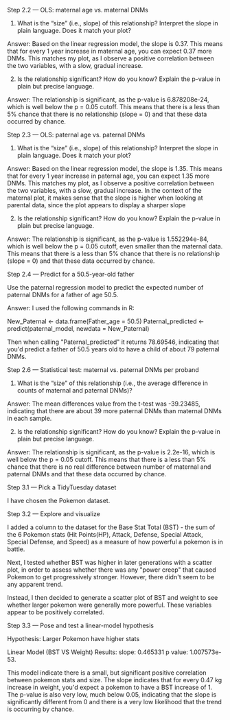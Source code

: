 Step 2.2 — OLS: maternal age vs. maternal DNMs

1. What is the “size” (i.e., slope) of this relationship? Interpret the slope in plain language. Does it match your plot?

Answer: Based on the linear regression model, the slope is 0.37. This means that for every 1 year increase in maternal age, you can expect
0.37 more DNMs. This matches my plot, as I observe a positive correlation between the two variables, with a slow, gradual increase.

2. Is the relationship significant? How do you know? Explain the p-value in plain but precise language.

Answer: The relationship is significant, as the p-value is 6.878208e-24, which is well below the p = 0.05 cutoff. This means that there is a less
than 5% chance that there is no relationship (slope = 0) and that these data occurred by chance.

Step 2.3 — OLS: paternal age vs. paternal DNMs

1. What is the “size” (i.e., slope) of this relationship? Interpret the slope in plain language. Does it match your plot?

Answer: Based on the linear regression model, the slope is 1.35. This means that for every 1 year increase in paternal age, you can expect
1.35 more DNMs. This matches my plot, as I observe a positive correlation between the two variables, with a slow, gradual increase. In the context of the maternal plot, it makes sense that the slope is higher when looking at parental data, since the plot appears to display a sharper slope

2. Is the relationship significant? How do you know? Explain the p-value in plain but precise language.

Answer: The relationship is significant, as the p-value is 1.552294e-84, which is well below the p = 0.05 cutoff, even smaller than the maternal data. This means that there is a less than 5% chance that there is no relationship (slope = 0) and that these data occurred by chance.

Step 2.4 — Predict for a 50.5-year-old father

Use the paternal regression model to predict the expected number of paternal DNMs for a father of age 50.5. 

Answer: I used the following commands in R:

New_Paternal <- data.frame(Father_age = 50.5)
Paternal_predicted <- predict(paternal_model, newdata = New_Paternal)

Then when calling "Paternal_predicted" it returns 78.69546, indicating that you'd predict a father of 50.5 years old to have a child of about 79 paternal DNMs.

Step 2.6 — Statistical test: maternal vs. paternal DNMs per proband

1. What is the “size” of this relationship (i.e., the average difference in counts of maternal and paternal DNMs)?

Answer: The mean differences value from the t-test was -39.23485, indicating that there are about 39 more paternal DNMs than maternal DNMs in each sample.

2. Is the relationship significant? How do you know? Explain the p-value in plain but precise language.

Answer: The relationship is significant, as the p-value is 2.2e-16, which is well below the p = 0.05 cutoff. This means that there is a less than 5% chance that there is no real difference between number of maternal and paternal DNMs and that these data occurred by chance.

Step 3.1 — Pick a TidyTuesday dataset

I have chosen the Pokemon dataset.

Step 3.2 — Explore and visualize

I added a column to the dataset for the Base Stat Total (BST) - the sum of the 6 Pokemon stats (Hit Points(HP), Attack, Defense, Special Attack, Special Defense, and Speed) as a measure of how powerful a pokemon is in battle.

Next, I tested whether BST was higher in later generations with a scatter plot, in order to assess whether there was any "power creep" that caused Pokemon to get progressively stronger. However, there didn't seem to be any apparent trend.

Instead, I then decided to generate a scatter plot of BST and weight to see whether larger pokemon were generally more powerful. These variables appear to be positively correlated.

Step 3.3 — Pose and test a linear-model hypothesis

Hypothesis: Larger Pokemon have higher stats

Linear Model (BST VS Weight) Results: slope: 0.465331 p value: 1.007573e-53. 

This model indicate there is a small, but significant positive correlation between pokemon stats and size. The slope indicates that for every 0.47 kg increase in weight, you'd expect a pokemon to have a BST increase of 1. The p-value is also very low, much below 0.05, indicating that the slope is significantly different from 0 and there is a very low likelihood that the trend is occurring by chance.
